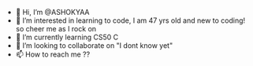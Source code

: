 - 👋 Hi, I’m @ASHOKYAA
- 👀 I’m interested in learning to code, I am 47 yrs old and new to coding! so cheer me as I rock on
- 🌱 I’m currently learning CS50 C
- 💞️ I’m looking to collaborate on "I dont know yet"
- 📫 How to reach me ??

<!---
ASHOKYAA/ASHOKYAA is a ✨ special ✨ repository because its `README.md` (this file) appears on your GitHub profile.
You can click the Preview link to take a look at your changes.
--->
